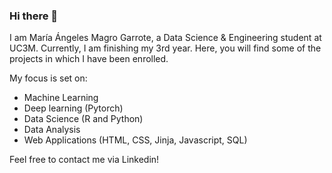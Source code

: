 ### Hi there 👋

I am María Ángeles Magro Garrote, a Data Science & Engineering student at UC3M. Currently, I am finishing my 3rd year. Here, you will find some of the projects in which I have been enrolled. 

My focus is set on:
* Machine Learning 
* Deep learning (Pytorch)
* Data Science (R and Python)
* Data Analysis 
* Web Applications (HTML, CSS, Jinja, Javascript, SQL)

Feel free to contact me via Linkedin! 
